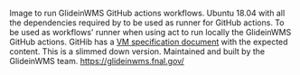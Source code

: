 <!--
SPDX-FileCopyrightText: 2009 Fermi Research Alliance, LLC
SPDX-License-Identifier: Apache-2.0
-->

Image to run GlideinWMS GitHub actions workflows.
Ubuntu 18.04 with all the dependencies required by to be used as runner for GitHub actions.
To be used as workflows' runner when using act to run locally the GlideinWMS GitHub actions.
GitHib has a [VM specification document](https://github.com/actions/virtual-environments/blob/main/images/linux/Ubuntu1804-README.md)
with the expected content. This is a slimmed down version.
Maintained and built by the GlideinWMS team.
https://glideinwms.fnal.gov/
